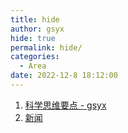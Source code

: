 ```yaml
---
title: hide
author: gsyx
hide: true
permalink: hide/
categories:
  - Area
date: 2022-12-8 18:12:00
---
```


1. [科学思维要点 - gsyx](https://www.gsyx.cf/2022/11/18/area/%E7%A7%91%E5%AD%A6%E6%80%9D%E7%BB%B4%E8%A6%81%E7%82%B9/)
2. [新闻](https://www.gsyx.cf/2022/08/15/area/News/2022-08-15-news/)